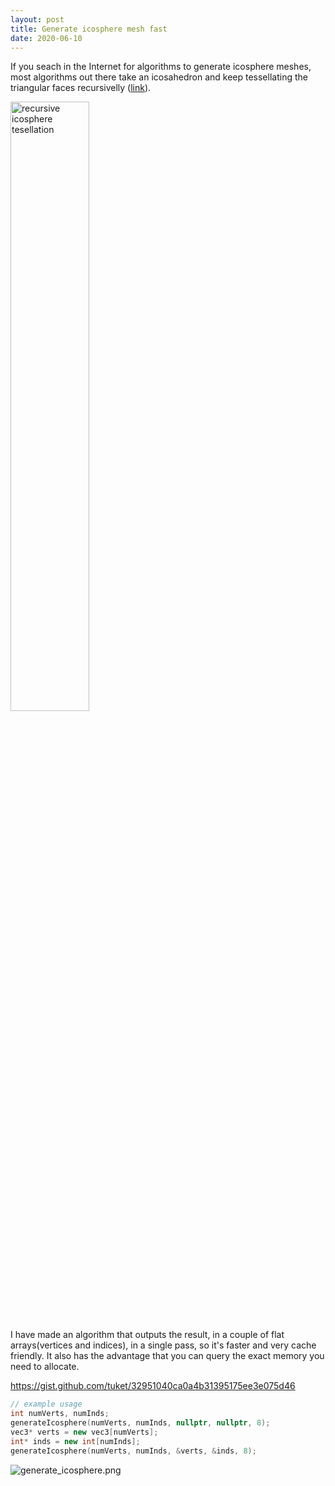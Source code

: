 ```yaml
---
layout: post
title: Generate icosphere mesh fast
date: 2020-06-10
---
```

If you seach in the Internet for algorithms to generate icosphere meshes, most algorithms out there take an icosahedron and keep tessellating the triangular faces recursivelly ([link](https://www.researchgate.net/figure/Spherical-tessellation-grids-and-parent-daughter-triangle-relationships-The-initial_fig5_253252594 "link")).

<img src="https://www.researchgate.net/profile/Nathan_Simmons/publication/253252594/figure/fig5/AS:668851566043151@1536478048938/Spherical-tessellation-grids-and-parent-daughter-triangle-relationships-The-initial.png" alt="recursive icosphere tesellation" width="50%"/>

I have made an algorithm that outputs the result, in a couple of flat arrays(vertices and indices), in a single pass, so it's faster and very cache friendly. It also has the advantage that you can query the exact memory you need to allocate.

https://gist.github.com/tuket/32951040ca0a4b31395175ee3e075d46

```cpp
// example usage
int numVerts, numInds;
generateIcosphere(numVerts, numInds, nullptr, nullptr, 8);
vec3* verts = new vec3[numVerts];
int* inds = new int[numInds];
generateIcosphere(numVerts, numInds, &verts, &inds, 8);
```

![generate_icosphere.png](/img/generate_icosphere.png)

